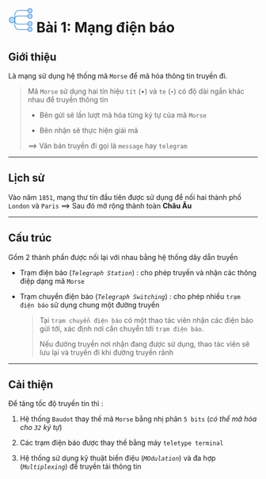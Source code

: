 # ![icons8-broadcasting.png](https://raw.githubusercontent.com/Zenfection/Image/master/2021/07/26-18-26-40-icons8-broadcasting.png) Bài 1: Mạng điện báo

## Giới thiệu

Là mạng sử dụng hệ thống mã `Morse` để mã hóa thông tin truyền đi.

> Mã `Morse` sử dụng hai tín hiệu `tít` (•) và `te` (**-**) có độ dài ngắn khác nhau để truyền thông tin 
> 
> - Bên gửi sẽ lần lượt mã hóa từng ký tự của mã `Morse`
> 
> - Bên nhận sẽ thực hiện giải mã
> 
> ==> Văn bản truyền đi gọi là `message` hay `telegram`

---

## Lịch sử

Vào năm `1851`, mạng thư tín đầu tiên được sử dụng để nối hai thành phố `London` và `Paris` ==> Sau đó mở rộng thành toàn **Châu Âu**

---

## Cấu trúc

Gồm 2 thành phần được nối lại với nhau bằng hệ thống dây dẫn truyền

- Trạm điện báo (*`Telegraph Station`*) : cho phép truyền và nhận các thông điệp dạng mã `Morse`

- Trạm chuyển điện báo (*`Telegraph Switching`*) : cho phép nhiều `trạm điện báo` sử dụng chung một đường truyền
  
  > Tại `trạm chuyển điện báo` có một thao tác viên  nhận các điện báo gửi tới, xác định nơi cần chuyển tới `trạm điện báo`.
  > 
  > Nếu đường truyền nơi nhận đang được sử dụng, thao tác viên sẽ lưu lại và truyền đi khi đường truyền rãnh

---

## Cải thiện

Để tăng tốc độ truyền tin thì : 

1. Hệ thống `Baudot` thay thế mã `Morse` bằng nhị phân `5 bits` (*có thể mã hóa cho `32` ký tự*)

2. Các trạm điện báo được thay thế bằng máy `teletype terminal` 

3. Hệ thống sử dụng kỹ thuật biến điệu (*`MOdulation`*) và đa hợp (*`Multiplexing`*) để truyền tải thông tin
